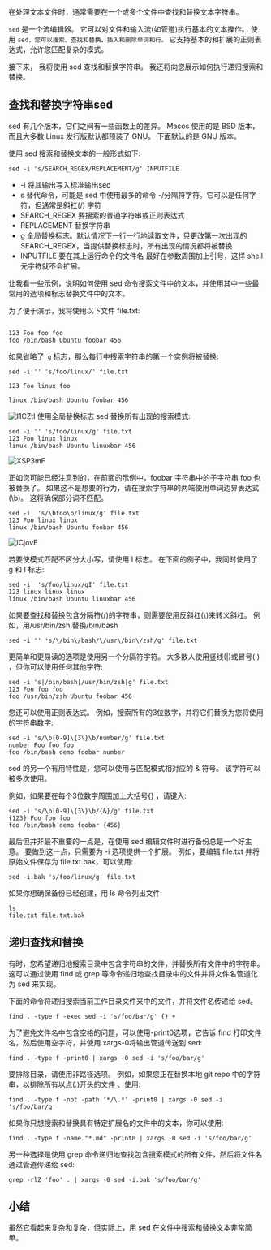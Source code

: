 在处理文本文件时，通常需要在一个或多个文件中查找和替换文本字符串。


`sed` 是一个流编辑器。 它可以对文件和输入流(如管道)执行基本的文本操作。 使用 `sed，您可以搜索、查找和替换、插入和删除单词和行。` 它支持基本的和扩展的正则表达式，允许您匹配复杂的模式。


接下来， 我将使用 sed 查找和替换字符串。 我还将向您展示如何执行递归搜索和替换。

## 查找和替换字符串sed

sed 有几个版本，它们之间有一些函数上的差异。 Macos 使用的是 BSD 版本，而且大多数 Linux 发行版默认都预装了 GNU。 下面默认的是 GNU 版本。

使用 sed 搜索和替换文本的一般形式如下:
```
sed -i 's/SEARCH_REGEX/REPLACEMENT/g' INPUTFILE
```

- -i  将其输出写入标准输出sed 
- s 替代命令，可能是 sed 中使用最多的命令
-/分隔符字符。它可以是任何字符，但通常是斜杠(/) 字符
- SEARCH_REGEX 要搜索的普通字符串或正则表达式
- REPLACEMENT 替换字符串
- g  全局替换标志。默认情况下一行一行地读取文件，只更改第一次出现的SEARCH_REGEX，当提供替换标志时，所有出现的情况都将被替换
- INPUTFILE 要在其上运行命令的文件名
最好在参数周围加上引号，这样 shell 元字符就不会扩展。


让我看一些示例，说明如何使用 sed 命令搜索文件中的文本，并使用其中一些最常用的选项和标志替换文件中的文本。


为了便于演示，我将使用以下文件 file.txt:
```

123 Foo foo foo 
foo /bin/bash Ubuntu foobar 456
```


如果省略了` g` 标志，那么每行中搜索字符串的第一个实例将被替换:
```
sed -i '' 's/foo/linux/' file.txt

123 Foo linux foo 

linux /bin/bash Ubuntu foobar 456
```
![I1CZtI](https://gitee.com/chasays/mdPic/raw/master/uPic/I1CZtI.png)
使用全局替换标志 sed 替换所有出现的搜索模式:
```
sed -i '' 's/foo/linux/g' file.txt
123 Foo linux linux
linux /bin/bash Ubuntu linuxbar 456
```
![XSP3mF](https://gitee.com/chasays/mdPic/raw/master/uPic/XSP3mF.png)


正如您可能已经注意到的，在前面的示例中，foobar 字符串中的子字符串 foo 也被替换了。 如果这不是想要的行为，请在搜索字符串的两端使用单词边界表达式(\b)。 这将确保部分词不匹配。
```
sed -i  's/\bfoo\b/linux/g' file.txt
123 Foo linux linux
linux /bin/bash Ubuntu foobar 456
```

![lCjovE](https://gitee.com/chasays/mdPic/raw/master/uPic/lCjovE.png)

若要使模式匹配不区分大小写，请使用 I 标志。 在下面的例子中，我同时使用了 g 和 I 标志:
```
sed -i  's/foo/linux/gI' file.txt
123 linux linux linux 
linux /bin/bash Ubuntu linuxbar 456
```



如果要查找和替换包含分隔符(/)的字符串，则需要使用反斜杠(\\)来转义斜杠。 例如，用/usr/bin/zsh 替换/bin/bash
```
sed -i '' 's/\/bin\/bash/\/usr\/bin\/zsh/g' file.txt
```


更简单和更易读的选项是使用另一个分隔符字符。 大多数人使用竖线(|)或冒号(:) ，但你可以使用任何其他字符:
```
sed -i 's|/bin/bash|/usr/bin/zsh|g' file.txt
123 Foo foo foo 
foo /usr/bin/zsh Ubuntu foobar 456
```


您还可以使用正则表达式。 例如，搜索所有的3位数字，并将它们替换为您将使用的字符串数字:
```
sed -i 's/\b[0-9]\{3\}\b/number/g' file.txt
number Foo foo foo 
foo /bin/bash demo foobar number
```
sed 的另一个有用特性是，您可以使用与匹配模式相对应的 & 符号。 该字符可以被多次使用。


例如，如果要在每个3位数字周围加上大括号{} ，请键入:
```
sed -i 's/\b[0-9]\{3\}\b/{&}/g' file.txt
{123} Foo foo foo 
foo /bin/bash demo foobar {456}
```


最后但并非最不重要的一点是，在使用 sed 编辑文件时进行备份总是一个好主意。 要做到这一点，只需要为 -i 选项提供一个扩展。 例如，要编辑 file.txt 并将原始文件保存为 file.txt.bak，可以使用:
```
sed -i.bak 's/foo/linux/g' file.txt
```


如果你想确保备份已经创建，用 ls 命令列出文件:
```
ls
file.txt file.txt.bak
```

##  递归查找和替换

有时，您希望递归地搜索目录中包含字符串的文件，并替换所有文件中的字符串。 这可以通过使用 find 或 grep 等命令递归地查找目录中的文件并将文件名管道化为 sed 来实现。

下面的命令将递归搜索当前工作目录文件夹中的文件，并将文件名传递给 sed。
```
find . -type f -exec sed -i 's/foo/bar/g' {} +
```

为了避免文件名中包含空格的问题，可以使用-print0选项，它告诉 find 打印文件名，然后使用空字符，并使用 xargs-0将输出管道传送到 sed:
```
find . -type f -print0 | xargs -0 sed -i 's/foo/bar/g'
```


要排除目录，请使用非路径选项。 例如，如果您正在替换本地 git repo 中的字符串，以排除所有以点(.)开头的文件 、使用:
```
find . -type f -not -path '*/\.*' -print0 | xargs -0 sed -i 's/foo/bar/g'
```

如果你只想搜索和替换具有特定扩展名的文件中的文本，你可以使用:
```
find . -type f -name "*.md" -print0 | xargs -0 sed -i 's/foo/bar/g'
```


另一种选择是使用 grep 命令递归地查找包含搜索模式的所有文件，然后将文件名通过管道传递给 sed:
```
grep -rlZ 'foo' . | xargs -0 sed -i.bak 's/foo/bar/g'
```
## 小结
虽然它看起来复杂和复杂，但实际上，用 sed 在文件中搜索和替换文本非常简单。